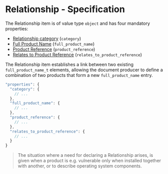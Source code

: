# Relationship - Specification

The Relationship item is of value type `object` and has four mandatory properties:

* [Relationship category](relationship/category-spec.en.md) (`category`)
* [Full Product Name](relationship/full_product_name-spec.en.md) (`full_product_name`)
* [Product Reference](relationship/product_reference-spec.en.md) (`product_reference`)
* [Relates to Product Reference](relationship/relates_to_product_reference-spec.en.md) (`relates_to_product_reference`)

The Relationship item establishes a link between two existing `full_product_name_t` elements, allowing the document
producer to define a combination of two products that form a new `full_product_name` entry.

```javascript
"properties": {
  "category": {
    // ...
  },
  "full_product_name": {
    // ...
  },
  "product_reference": {
    // ...
  },
  "relates_to_product_reference": {
    // ...
  }
}
```

> The situation where a need for declaring a Relationship arises, is given when a product is e.g. vulnerable only when
> installed together with another, or to describe operating system components.
